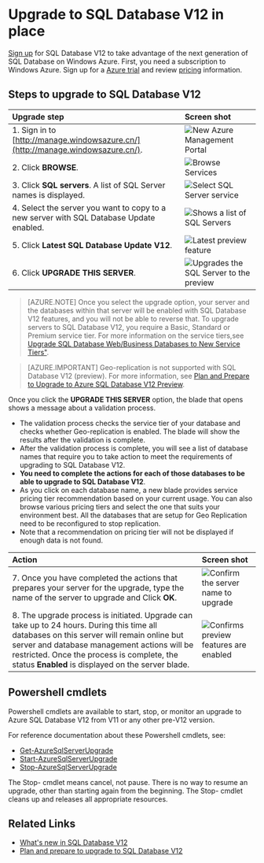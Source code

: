 <properties
	pageTitle="Upgrade to SQL Database V12"
	description="Explains how to upgrade to Azure SQL Database V12, from an earlier version of Azure SQL Database."
	services="sql-database"
	documentationCenter=""
	authors="sonalmm"
	manager="jeffreyg"
	editor=""/>

<tags
	ms.service="sql-database"
	ms.date="05/15/2015"
	wacn.date=""/>


# Upgrade to SQL Database V12 in place


[Sign up](https://manage.windowsazure.cn) for SQL Database V12 to take advantage of the next generation of  SQL Database on Windows Azure. First, you need a subscription to Windows Azure. Sign up for a [Azure trial](/pricing/1rmb-trial) and review [pricing](/home/features/sql-database/#price) information.


## Steps to upgrade to SQL Database V12


| Upgrade step  | Screen shot |
| :--- | :--- |
| 1. Sign in to [http://manage.windowsazure.cn/](http://manage.windowsazure.cn/). | ![New Azure Management Portal][1] |
| 2. Click **BROWSE**. | ![Browse Services][2] |
| 3.	Click **SQL servers**. A list of SQL Server names is displayed. | ![Select SQL Server service][3] |
| 4. Select the server you want to copy to a new server with  SQL Database Update enabled. | ![Shows a list of SQL Servers][4] |
| 5. Click **Latest SQL Database Update V12**. | ![Latest preview feature][5] |
| 6. Click **UPGRADE THIS SERVER**. | ![Upgrades the SQL Server to the preview][6] |


> [AZURE.NOTE] Once you select the upgrade option, your server and the databases within that server will be enabled with SQL Database V12 features, and you will not be able to reverse that. To upgrade servers to SQL Database V12, you require a Basic, Standard or Premium service tier. For more information on the  service tiers,see [Upgrade SQL Database Web/Business Databases to New Service Tiers"](/documentation/articles/sql-database-upgrade-new-service-tiers).


> [AZURE.IMPORTANT] Geo-replication is not supported with SQL Database V12 (preview). For more information, see [Plan and Prepare to Upgrade to Azure SQL Database V12 Preview](/documentation/articles/sql-database-v12-plan-prepare-upgrade).


Once you click the **UPGRADE THIS SERVER** option, the blade that opens shows a message about a validation process.


- The validation process checks the service tier of your database and checks whether Geo-replication is enabled. The blade will show the results after the validation is complete.
- After the validation process is complete, you will see a list of database names that require you to take action to meet the requirements of upgrading to SQL Database V12.
 - **You need to complete the actions for each of those databases to be able to upgrade to SQL Database V12**.
- As you click on each database name, a new blade provides service pricing tier recommendation based on your current usage. You can also browse various pricing tiers and select the one that suits your environment best. All the databases that are setup for Geo Replication need to be reconfigured to stop replication.
- Note that a recommendation on pricing tier will not be displayed if enough data is not found.


| Action | Screen shot |
| :--- | :--- |
| 7. Once you have completed the actions that prepares your server for the upgrade, type the name of the server to upgrade and Click **OK**. | ![Confirm the server name to upgrade][7] |
| 8. The upgrade process is initiated. Upgrade can take up to 24 hours. During this time all databases on this server will remain online but server and database management actions will be restricted. Once the process is complete, the status **Enabled** is displayed on the server blade. | ![Confirms preview features are enabled][8] |


## Powershell cmdlets


Powershell cmdlets are available to start, stop, or monitor an upgrade to Azure SQL Database V12 from V11 or any other pre-V12 version.


For reference documentation about these Powershell cmdlets, see:


- [Get-AzureSqlServerUpgrade](http://msdn.microsoft.com/zh-cn/library/mt143621.aspx)
- [Start-AzureSqlServerUpgrade](http://msdn.microsoft.com/zh-cn/library/mt143623.aspx)
- [Stop-AzureSqlServerUpgrade](http://msdn.microsoft.com/zh-cn/library/mt143622.aspx)


The Stop- cmdlet means cancel, not pause. There is no way to resume an upgrade, other than starting again from the beginning. The Stop- cmdlet cleans up and releases all appropriate resources.


## Related Links

-  [What's new in SQL Database V12](/documentation/articles/sql-database-v12-whats-new)
- [Plan and prepare to upgrade to SQL Database V12](/documentation/articles/sql-database-v12-plan-prepare-upgrade)


<!--Image references-->
[1]: ./media/sql-database-preview-upgrade/firstscreenportal.png
[2]: ./media/sql-database-preview-upgrade/browse.png
[3]: ./media/sql-database-preview-upgrade/sqlserver.png
[4]: ./media/sql-database-preview-upgrade/sqlserverlist.png
[5]: ./media/sql-database-preview-upgrade/latestprview.png
[6]: ./media/sql-database-preview-upgrade/upgrade.png
[7]: ./media/sql-database-preview-upgrade/typeservername.png
[8]: ./media/sql-database-preview-upgrade/enabled.png
